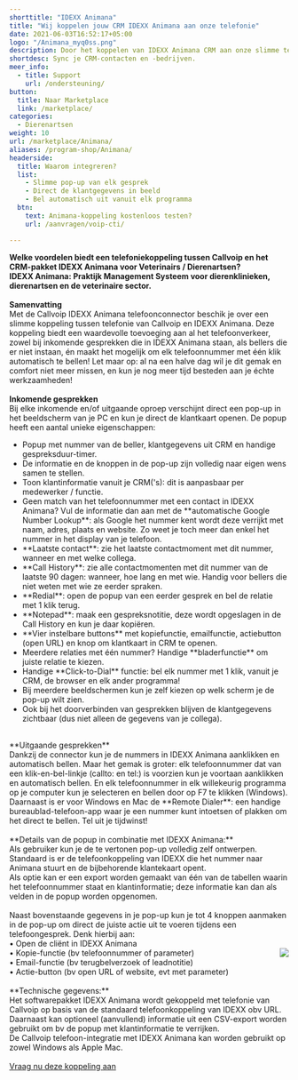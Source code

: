 ```yaml
---
shorttitle: "IDEXX Animana"
title: "Wij koppelen jouw CRM IDEXX Animana aan onze telefonie"
date: 2021-06-03T16:52:17+05:00
logo: "/Animana_myq0ss.png"
description: Door het koppelen van IDEXX Animana CRM aan onze slimme telefonie werk je een stuk efficienter.
shortdesc: Sync je CRM-contacten en -bedrijven.
meer_info:
  - title: Support
    url: /ondersteuning/
button:
  title: Naar Marketplace
  link: /marketplace/
categories:
  - Dierenartsen
weight: 10
url: /marketplace/Animana/
aliases: /program-shop/Animana/
headerside:
  title: Waarom integreren?
  list:
    - Slimme pop-up van elk gesprek
    - Direct de klantgegevens in beeld
    - Bel automatisch uit vanuit elk programma
  btn:
    text: Animana-koppeling kostenloos testen?
    url: /aanvragen/voip-cti/

---
```


**Welke voordelen biedt een telefoniekoppeling tussen Callvoip en het CRM-pakket IDEXX Animana voor Veterinairs / Dierenartsen?<br>
IDEXX Animana: Praktijk Management Systeem voor dierenklinieken, dierenartsen en de veterinaire sector.**<br>
<br>
**Samenvatting**<br>
Met de Callvoip IDEXX Animana telefoonconnector beschik je over een slimme koppeling tussen telefonie van Callvoip en IDEXX Animana. Deze koppeling biedt een waardevolle toevoeging aan al het telefoonverkeer, zowel bij inkomende gesprekken die in IDEXX Animana staan, als bellers die er niet instaan, én maakt het mogelijk om elk telefoonnummer met één klik automatisch te bellen! Let maar op: al na een halve dag wil je dit gemak en comfort niet meer missen, en kun je nog meer tijd besteden aan je échte werkzaamheden!<br>
<br>
**Inkomende gesprekken**<br>
Bij elke inkomende en/of uitgaande oproep verschijnt direct een pop-up in het beeldscherm van je PC en kun je direct de klantkaart openen. De popup heeft een aantal unieke eigenschappen: <br>
<div class="usp-list">
<ul>
<li>Popup met nummer van de beller, klantgegevens uit CRM en handige gespreksduur-timer.</li>
<li>De informatie en de knoppen in de pop-up zijn volledig naar eigen wens samen te stellen.</li>
<li>Toon klantinformatie vanuit je CRM('s): dit is aanpasbaar per medewerker / functie. </li>
<li>Geen match van het telefoonnummer met een contact in IDEXX Animana? Vul de informatie dan aan met de **automatische Google Number Lookup**: als Google het nummer kent wordt deze verrijkt met naam, adres, plaats en website. Zo weet je toch meer dan enkel het nummer in het display van je telefoon.</li>
<li>**Laatste contact**: zie het laatste contactmoment met dit nummer, wanneer en met welke collega.</li>
<li>**Call History**: zie alle contactmomenten met dit nummer van de laatste 90 dagen: wanneer, hoe lang en met wie. Handig voor bellers die niet weten met wie ze eerder spraken.</li>
<li>**Redial**: open de popup van een eerder gesprek en bel de relatie met 1 klik terug.</li>
<li>**Notepad**: maak een gespreksnotitie, deze wordt opgeslagen in de Call History en kun je daar kopiëren.</li>
<li>**Vier instelbare buttons** met kopiefunctie, emailfunctie, actiebutton (open URL) en knop om klantkaart in CRM te openen.</li>
<li>Meerdere relaties met één nummer? Handige **bladerfunctie** om juiste relatie te kiezen. </li>
<li>Handige **Click-to-Dial** functie: bel elk nummer met 1 klik, vanuit je CRM, de browser en elk ander programma!</li>
<li>Bij meerdere beeldschermen kun je zelf kiezen op welk scherm je de pop-up wilt zien.</li>
<li>Ook bij het doorverbinden van gesprekken blijven de klantgegevens zichtbaar (dus niet alleen de gegevens van je collega).</li>
</ul>
</div>
<br>
**Uitgaande gesprekken**<br>
Dankzij de connector kun je de nummers in IDEXX Animana aanklikken en automatisch bellen. Maar het gemak is groter: elk telefoonnummer dat van een klik-en-bel-linkje (callto: en tel:) is voorzien kun je voortaan aanklikken en automatisch bellen. En elk telefoonnummer in elk willekeurig programma op je computer kun je selecteren en bellen door op F7 te klikken (Windows). <br>
Daarnaast is er voor Windows en Mac de **Remote Dialer**: een handige bureaublad-telefoon-app waar je een nummer kunt intoetsen of plakken om het direct te bellen. Tel uit je tijdwinst! <br>
<br>
**Details van de popup in combinatie met IDEXX Animana:**<br>
Als gebruiker kun je de te vertonen pop-up volledig zelf ontwerpen. <br>
Standaard is er de telefoonkoppeling van IDEXX die het nummer naar Animana stuurt en de bijbehorende klantekaart opent.<br>
Als optie kan er een export worden gemaakt van één van de tabellen waarin het telefoonnummer staat en klantinformatie; deze informatie kan dan als velden in de popup worden opgenomen. <br>
<br>
Naast bovenstaande gegevens in je pop-up kun je tot 4 knoppen aanmaken in de pop-up om direct de juiste actie uit te voeren tijdens een telefoongesprek. Denk hierbij aan:<br>
• Open de cliënt in IDEXX Animana <br><img src="https://res.cloudinary.com/callvoip/image/upload/v1634307324/popup_crm_jmr7fc.png" style="float:right">
• Kopie-functie (bv telefoonnummer of parameter)<br>
• Email-functie (bv terugbelverzoek of leadnotitie)<br>
• Actie-button (bv open URL of website, evt met parameter) <br>
<br>
**Technische gegevens:**<br>
Het softwarepakket IDEXX Animana wordt gekoppeld met telefonie van Callvoip op basis van de standaard telefoonkoppeling van IDEXX obv URL.<br>
Daarnaast kan optioneel (aanvullend) informatie uit een CSV-export worden gebruikt om bv de popup met klantinformatie te verrijken.<br>
De Callvoip telefoon-integratie met IDEXX Animana kan worden gebruikt op zowel Windows als Apple Mac.<br> 
<br><a href="/aanvragen/voip-cti/" class="button">Vraag nu deze koppeling aan</a>

